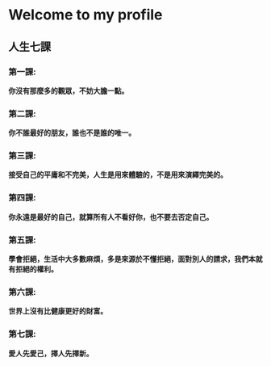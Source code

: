 # Welcome to my profile

## 人生七課

### 第一課:

**你沒有那麼多的觀眾，不妨大膽一點。**

### 第二課:

**你不誰最好的朋友，誰也不是誰的唯一。**

### 第三課:

**接受自己的平庸和不完美，人生是用來體驗的，不是用來演繹完美的。**

### 第四課:

**你永遠是最好的自己，就算所有人不看好你，也不要去否定自己。**

### 第五課:

**學會拒絕，生活中大多數麻煩，多是來源於不懂拒絕，面對別人的請求，我們本就有拒絕的權利。**

### 第六課:

**世界上沒有比健康更好的財富。**

### 第七課:

**愛人先愛己，擇人先擇新。**
